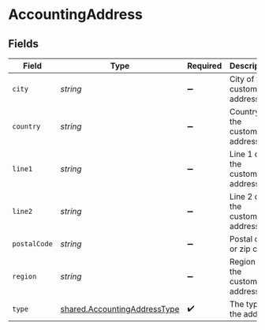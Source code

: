 # AccountingAddress


## Fields

| Field                                                                               | Type                                                                                | Required                                                                            | Description                                                                         |
| ----------------------------------------------------------------------------------- | ----------------------------------------------------------------------------------- | ----------------------------------------------------------------------------------- | ----------------------------------------------------------------------------------- |
| `city`                                                                              | *string*                                                                            | :heavy_minus_sign:                                                                  | City of the customer address.                                                       |
| `country`                                                                           | *string*                                                                            | :heavy_minus_sign:                                                                  | Country of the customer address.                                                    |
| `line1`                                                                             | *string*                                                                            | :heavy_minus_sign:                                                                  | Line 1 of the customer address.                                                     |
| `line2`                                                                             | *string*                                                                            | :heavy_minus_sign:                                                                  | Line 2 of the customer address.                                                     |
| `postalCode`                                                                        | *string*                                                                            | :heavy_minus_sign:                                                                  | Postal code or zip code.                                                            |
| `region`                                                                            | *string*                                                                            | :heavy_minus_sign:                                                                  | Region of the customer address.                                                     |
| `type`                                                                              | [shared.AccountingAddressType](../../../sdk/models/shared/accountingaddresstype.md) | :heavy_check_mark:                                                                  | The type of the address                                                             |